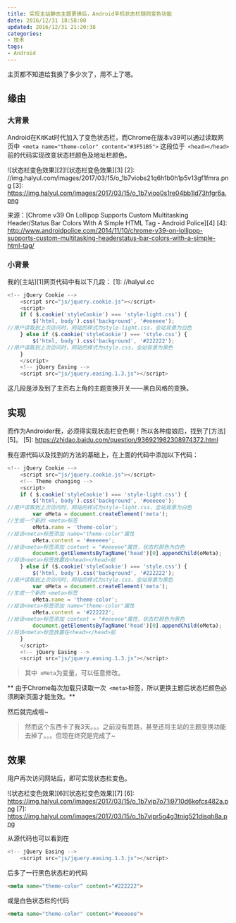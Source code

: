 ```yaml
---
title: 实现主站静态主题更换后，Android手机状态栏随同变色功能
date: 2016/12/31 18:58:00
updated: 2016/12/31 21:20:38
categories:
- 技术
tags:
- Android
---
```

主页都不知道给我换了多少次了，用不上了嗯。
<!--more-->
## 缘由

### 大背景

Android在KitKat时代加入了变色状态栏，而Chrome在版本v39可以通过读取网页中`` <meta name="theme-color" content="#3F51B5">`` 这段位于`` <head></head>``前的代码实现改变状态栏颜色及地址栏颜色。

![状态栏变色效果][2]![状态栏变色效果][3]
[2]: //img.halyul.com/images/2017/03/15/o_1b7viobs21q6h1b0h1p5v13gf1fmra.png
[3]: https://img.halyul.com/images/2017/03/15/o_1b7vioo0s1re04bb1ld73hfgr6a.png

来源：[Chrome v39 On Lollipop Supports Custom Multitasking Header/Status Bar Colors With A Simple HTML Tag - Android Police][4]
[4]: http://www.androidpolice.com/2014/11/10/chrome-v39-on-lollipop-supports-custom-multitasking-headerstatus-bar-colors-with-a-simple-html-tag/

### 小背景
我的[主站][1]网页代码中有以下几段：
[1]: //halyul.cc
```` js
<!-- jQuery Cookie -->
	<script src="js/jquery.cookie.js"></script>
	<script>
	if ( $.cookie('styleCookie') === 'style-light.css') {
		$('html, body').css('background', '#eeeeee');
//用户读取到上次访问时，网站的样式为style-light.css，全站背景为白色
	} else if ($.cookie('styleCookie') === 'style.css') {
		$('html, body').css('background', '#222222');
//用户读取到上次访问时，网站的样式为style.css，全站背景为黑色
	}
	</script>
	<!-- jQuery Easing -->
	<script src="js/jquery.easing.1.3.js"></script>

````
这几段是涉及到了主页右上角的主题变换开关——黑白风格的变换。

## 实现
而作为Androider我，必须得实现状态栏变色啊！所以各种度娘后，找到了[方法][5]。
[5]: https://zhidao.baidu.com/question/936921982308974372.html

我在源代码以及找到的方法的基础上，在上面的代码中添加以下代码：

``` js
<!-- jQuery Cookie -->
	<script src="js/jquery.cookie.js"></script>
	<!-- Theme changing -->
	<script>
	if ( $.cookie('styleCookie') === 'style-light.css') {
		$('html, body').css('background', '#eeeeee');
//用户读取到上次访问时，网站的样式为style-light.css，全站背景为白色
		var oMeta = document.createElement('meta');
//生成一个新的 <meta>标签
		oMeta.name = 'theme-color';
//给该<meta>标签添加 name="theme-color"属性
		oMeta.content = '#eeeeee';
//给该<meta>标签添加 content = "#eeeeee"属性，状态栏颜色为白色
		document.getElementsByTagName('head')[0].appendChild(oMeta);
//将该<meta>标签放置在<head></head>前
	} else if ($.cookie('styleCookie') === 'style.css') {
		$('html, body').css('background', '#222222');
//用户读取到上次访问时，网站的样式为style.css，全站背景为黑色
		var oMeta = document.createElement('meta');
//生成一个新的 <meta>标签
		oMeta.name = 'theme-color';
//给该<meta>标签添加 name="theme-color"属性
		oMeta.content = '#222222';
//给该<meta>标签添加 content = "#eeeeee"属性，状态栏颜色为黑色
		document.getElementsByTagName('head')[0].appendChild(oMeta);
//将该<meta>标签放置在<head></head>前
	}
	</script>
	<!-- jQuery Easing -->
	<script src="js/jquery.easing.1.3.js"></script>
```
>其中` oMeta`为变量，可以任意修改。


** 由于Chrome每次加载只读取一次`` <meta>``标签，所以更换主题后状态栏颜色必须刷新页面才能生效。**

然后就完成啦~

>然而这个东西卡了我3天。。。之前没有思路，甚至还将主站的主题变换功能去掉了。。。但现在终究是完成了~

## 效果
用户再次访问网站后，即可实现状态栏变色。

![状态栏变色效果][6]![状态栏变色效果][7]
[6]: https://img.halyul.com/images/2017/03/15/o_1b7vip7o71i9710d6kofcs482a.png
[7]: https://img.halyul.com/images/2017/03/15/o_1b7vipr5g4g3tnig521disqh8a.png


从源代码也可以看到在
```` js
<!-- jQuery Easing -->
	<script src="js/jquery.easing.1.3.js"></script>
````

后多了一行黑色状态栏的代码
``` html
<meta name="theme-color" content="#222222">
```

或是白色状态栏的代码
``` html
<meta name="theme-color" content="#eeeeee">
```
